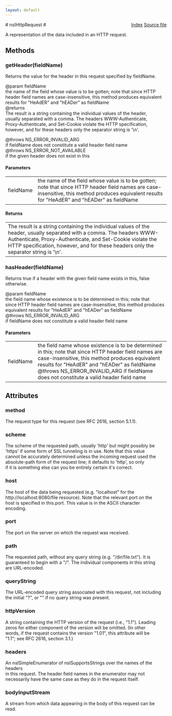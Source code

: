 ```yaml
---
layout: default
---
```

<div class='links' style='float:right'><a href="../index.html">Index</a>
<a href="http://dxr.mozilla.org/mozilla-central/source/netwerk/test/httpserver/nsIHttpServer.idl">Source file</a>
</div>
# nsIHttpRequest #
  
A representation of the data included in an HTTP request.  
  

## Methods ##

### getHeader(fieldName) ###
  
Returns the value for the header in this request specified by fieldName.  
  
@param fieldName  
  the name of the field whose value is to be gotten; note that since HTTP  
  header field names are case-insensitive, this method produces equivalent  
  results for "HeAdER" and "hEADer" as fieldName  
@returns  
  The result is a string containing the individual values of the header,  
  usually separated with a comma.  The headers WWW-Authenticate,  
  Proxy-Authenticate, and Set-Cookie violate the HTTP specification,  
  however, and for these headers only the separator string is '\n'.  
  
@throws NS_ERROR_INVALID_ARG  
  if fieldName does not constitute a valid header field name  
@throws NS_ERROR_NOT_AVAILABLE  
  if the given header does not exist in this  
  

#### Parameters ####

<table>

<tr>
<td>fieldName</td>
<td>  the name of the field whose value is to be gotten; note that since HTTP  
  header field names are case-insensitive, this method produces equivalent  
  results for "HeAdER" and "hEADer" as fieldName  
</td>
</tr>

</table>

#### Returns ####

<table>

<tr>
<td>  The result is a string containing the individual values of the header,  
  usually separated with a comma.  The headers WWW-Authenticate,  
  Proxy-Authenticate, and Set-Cookie violate the HTTP specification,  
  however, and for these headers only the separator string is '\n'.  
</td>
</tr>

</table>

### hasHeader(fieldName) ###
  
Returns true if a header with the given field name exists in this, false  
otherwise.  
  
@param fieldName  
  the field name whose existence is to be determined in this; note that  
  since HTTP header field names are case-insensitive, this method produces  
  equivalent results for "HeAdER" and "hEADer" as fieldName  
@throws NS_ERROR_INVALID_ARG  
  if fieldName does not constitute a valid header field name  
  

#### Parameters ####

<table>

<tr>
<td>fieldName</td>
<td>  the field name whose existence is to be determined in this; note that  
  since HTTP header field names are case-insensitive, this method produces  
  equivalent results for "HeAdER" and "hEADer" as fieldName  
@throws NS_ERROR_INVALID_ARG  
  if fieldName does not constitute a valid header field name  
</td>
</tr>

</table>

## Attributes ##

### method ###
  
The request type for this request (see RFC 2616, section 5.1.1).  
  

### scheme ###
  
The scheme of the requested path, usually 'http' but might possibly be  
'https' if some form of SSL tunneling is in use.  Note that this value  
cannot be accurately determined unless the incoming request used the  
absolute-path form of the request line; it defaults to 'http', so only  
if it is something else can you be entirely certain it's correct.  
  

### host ###
  
The host of the data being requested (e.g. "localhost" for the  
http://localhost:8080/file resource).  Note that the relevant port on the  
host is specified in this.port.  This value is in the ASCII character  
encoding.  
  

### port ###
  
The port on the server on which the request was received.  
  

### path ###
  
The requested path, without any query string (e.g. "/dir/file.txt").  It is  
guaranteed to begin with a "/".  The individual components in this string  
are URL-encoded.  
  

### queryString ###
  
The URL-encoded query string associated with this request, not including  
the initial "?", or "" if no query string was present.  
  

### httpVersion ###
  
A string containing the HTTP version of the request (i.e., "1.1").  Leading  
zeros for either component of the version will be omitted.  (In other  
words, if the request contains the version "1.01", this attribute will be  
"1.1"; see RFC 2616, section 3.1.)  
  

### headers ###
  
An nsISimpleEnumerator of nsISupportsStrings over the names of the headers  
in this request.  The header field names in the enumerator may not  
necessarily have the same case as they do in the request itself.  
  

### bodyInputStream ###
  
A stream from which data appearing in the body of this request can be read.  
  
